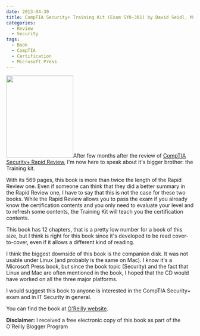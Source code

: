 ```yaml
---
date: 2013-04-30
title: CompTIA Security+ Training Kit (Exam SY0-301) by David Seidl, Mike Chapple, James Michael Stewart (Microsoft Press)
categories:
  - Review
  - Security
tags:
  - Book
  - CompTIA
  - Certification
  - Microsoft Press
---
```

<img class="alignleft" alt="" src="http://akamaicovers.oreilly.com/images/9780735664265/cat.gif" width="180" height="220" />After few months after the review of [CompTIA Security+ Rapid Review](http://fabiolocati.com/2013/01/comptia-security-rapid-review-exam-sy0-301-by-michael-gregg-microsoft-press/), I'm now here to speak about it's bigger brother: the Training kit.

With its 569 pages, this book is more than twice the length of the Rapid Review one. Even if someone can think that they did a better summary in the Rapid Review one, I have to say that this is not the case for these two books. While the Rapid Review allows you to pass the exam if you already know the certification contents and you only need to evaluate your level and to refresh some contents, the Training Kit will teach you the certification contents.

This book has 12 chapters, that is a pretty low number for a book of this size, but I think is right for this book since it's developed to be read cover-to-cover, even if it allows a different kind of reading.

I think the biggest downside of this book is the companion disk. It was not usable under Linux (and probably is the same on Mac). I know it's a Microsoft Press book, but since the book topic (Security) and the fact that Linux and Mac are often mentioned in the book, I hoped that the CD would have worked on all the three major platforms.

I would suggest this book to anyone is interested in the CompTIA Security+ exam and in IT Security in general.

You can find the book at [O'Reilly website](http://shop.oreilly.com/product/0790145339676.do).

**Disclaimer:** I received a free electronic copy of this book as part of the O'Reilly Blogger Program
